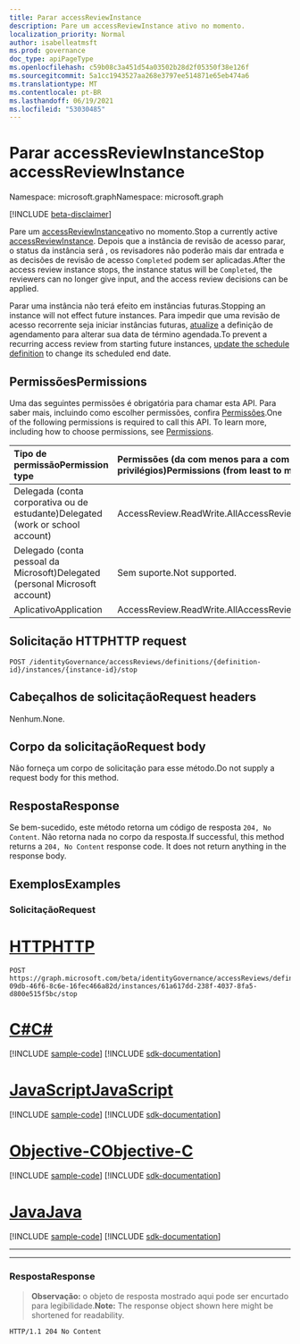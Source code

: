 ```yaml
---
title: Parar accessReviewInstance
description: Pare um accessReviewInstance ativo no momento.
localization_priority: Normal
author: isabelleatmsft
ms.prod: governance
doc_type: apiPageType
ms.openlocfilehash: c59b08c3a451d54a03502b28d2f05350f38e126f
ms.sourcegitcommit: 5a1cc1943527aa268e3797ee514871e65eb474a6
ms.translationtype: MT
ms.contentlocale: pt-BR
ms.lasthandoff: 06/19/2021
ms.locfileid: "53030485"
---
```

# <a name="stop-accessreviewinstance"></a><span data-ttu-id="8dbee-103">Parar accessReviewInstance</span><span class="sxs-lookup"><span data-stu-id="8dbee-103">Stop accessReviewInstance</span></span>

<span data-ttu-id="8dbee-104">Namespace: microsoft.graph</span><span class="sxs-lookup"><span data-stu-id="8dbee-104">Namespace: microsoft.graph</span></span>

[!INCLUDE [beta-disclaimer](../../includes/beta-disclaimer.md)]

<span data-ttu-id="8dbee-105">Pare um [accessReviewInstance](../resources/accessreviewinstance.md)ativo no momento.</span><span class="sxs-lookup"><span data-stu-id="8dbee-105">Stop a currently active [accessReviewInstance](../resources/accessreviewinstance.md).</span></span> <span data-ttu-id="8dbee-106">Depois que a instância de revisão de acesso parar, o status da instância será , os revisadores não poderão mais dar entrada e as decisões de revisão de acesso `Completed` podem ser aplicadas.</span><span class="sxs-lookup"><span data-stu-id="8dbee-106">After the access review instance stops, the instance status will be `Completed`, the reviewers can no longer give input, and the access review decisions can be applied.</span></span>

<span data-ttu-id="8dbee-107">Parar uma instância não terá efeito em instâncias futuras.</span><span class="sxs-lookup"><span data-stu-id="8dbee-107">Stopping an instance will not effect future instances.</span></span> <span data-ttu-id="8dbee-108">Para impedir que uma revisão de acesso recorrente seja iniciar instâncias futuras, [atualize](accessreviewscheduledefinition-update.md) a definição de agendamento para alterar sua data de término agendada.</span><span class="sxs-lookup"><span data-stu-id="8dbee-108">To prevent a recurring access review from starting future instances, [update the schedule definition](accessreviewscheduledefinition-update.md) to change its scheduled end date.</span></span>

## <a name="permissions"></a><span data-ttu-id="8dbee-109">Permissões</span><span class="sxs-lookup"><span data-stu-id="8dbee-109">Permissions</span></span>
<span data-ttu-id="8dbee-p103">Uma das seguintes permissões é obrigatória para chamar esta API. Para saber mais, incluindo como escolher permissões, confira [Permissões](/graph/permissions-reference).</span><span class="sxs-lookup"><span data-stu-id="8dbee-p103">One of the following permissions is required to call this API. To learn more, including how to choose permissions, see [Permissions](/graph/permissions-reference).</span></span>

|<span data-ttu-id="8dbee-112">Tipo de permissão</span><span class="sxs-lookup"><span data-stu-id="8dbee-112">Permission type</span></span>                        | <span data-ttu-id="8dbee-113">Permissões (da com menos para a com mais privilégios)</span><span class="sxs-lookup"><span data-stu-id="8dbee-113">Permissions (from least to most privileged)</span></span>              |
|:--------------------------------------|:---------------------------------------------------------|
|<span data-ttu-id="8dbee-114">Delegada (conta corporativa ou de estudante)</span><span class="sxs-lookup"><span data-stu-id="8dbee-114">Delegated (work or school account)</span></span>     | <span data-ttu-id="8dbee-115">AccessReview.ReadWrite.All</span><span class="sxs-lookup"><span data-stu-id="8dbee-115">AccessReview.ReadWrite.All</span></span> |
|<span data-ttu-id="8dbee-116">Delegado (conta pessoal da Microsoft)</span><span class="sxs-lookup"><span data-stu-id="8dbee-116">Delegated (personal Microsoft account)</span></span>|<span data-ttu-id="8dbee-117">Sem suporte.</span><span class="sxs-lookup"><span data-stu-id="8dbee-117">Not supported.</span></span>|
|<span data-ttu-id="8dbee-118">Aplicativo</span><span class="sxs-lookup"><span data-stu-id="8dbee-118">Application</span></span>                            | <span data-ttu-id="8dbee-119">AccessReview.ReadWrite.All</span><span class="sxs-lookup"><span data-stu-id="8dbee-119">AccessReview.ReadWrite.All</span></span> |

## <a name="http-request"></a><span data-ttu-id="8dbee-120">Solicitação HTTP</span><span class="sxs-lookup"><span data-stu-id="8dbee-120">HTTP request</span></span>
<!-- { "blockType": "ignored" } -->
```http
POST /identityGovernance/accessReviews/definitions/{definition-id}/instances/{instance-id}/stop
```

## <a name="request-headers"></a><span data-ttu-id="8dbee-121">Cabeçalhos de solicitação</span><span class="sxs-lookup"><span data-stu-id="8dbee-121">Request headers</span></span>
<span data-ttu-id="8dbee-122">Nenhum.</span><span class="sxs-lookup"><span data-stu-id="8dbee-122">None.</span></span>

## <a name="request-body"></a><span data-ttu-id="8dbee-123">Corpo da solicitação</span><span class="sxs-lookup"><span data-stu-id="8dbee-123">Request body</span></span>
<span data-ttu-id="8dbee-124">Não forneça um corpo de solicitação para esse método.</span><span class="sxs-lookup"><span data-stu-id="8dbee-124">Do not supply a request body for this method.</span></span>

## <a name="response"></a><span data-ttu-id="8dbee-125">Resposta</span><span class="sxs-lookup"><span data-stu-id="8dbee-125">Response</span></span>
<span data-ttu-id="8dbee-p104">Se bem-sucedido, este método retorna um código de resposta `204, No Content`. Não retorna nada no corpo da resposta.</span><span class="sxs-lookup"><span data-stu-id="8dbee-p104">If successful, this method returns a `204, No Content` response code. It does not return anything in the response body.</span></span>

## <a name="examples"></a><span data-ttu-id="8dbee-128">Exemplos</span><span class="sxs-lookup"><span data-stu-id="8dbee-128">Examples</span></span>
### <a name="request"></a><span data-ttu-id="8dbee-129">Solicitação</span><span class="sxs-lookup"><span data-stu-id="8dbee-129">Request</span></span>


# <a name="http"></a>[<span data-ttu-id="8dbee-130">HTTP</span><span class="sxs-lookup"><span data-stu-id="8dbee-130">HTTP</span></span>](#tab/http)
<!-- {
  "blockType": "request",
  "name": "stop_accessReviewInstance"
}-->
```http
POST https://graph.microsoft.com/beta/identityGovernance/accessReviews/definitions/2b83cc42-09db-46f6-8c6e-16fec466a82d/instances/61a617dd-238f-4037-8fa5-d800e515f5bc/stop
```
# <a name="c"></a>[<span data-ttu-id="8dbee-131">C#</span><span class="sxs-lookup"><span data-stu-id="8dbee-131">C#</span></span>](#tab/csharp)
[!INCLUDE [sample-code](../includes/snippets/csharp/stop-accessreviewinstance-csharp-snippets.md)]
[!INCLUDE [sdk-documentation](../includes/snippets/snippets-sdk-documentation-link.md)]

# <a name="javascript"></a>[<span data-ttu-id="8dbee-132">JavaScript</span><span class="sxs-lookup"><span data-stu-id="8dbee-132">JavaScript</span></span>](#tab/javascript)
[!INCLUDE [sample-code](../includes/snippets/javascript/stop-accessreviewinstance-javascript-snippets.md)]
[!INCLUDE [sdk-documentation](../includes/snippets/snippets-sdk-documentation-link.md)]

# <a name="objective-c"></a>[<span data-ttu-id="8dbee-133">Objective-C</span><span class="sxs-lookup"><span data-stu-id="8dbee-133">Objective-C</span></span>](#tab/objc)
[!INCLUDE [sample-code](../includes/snippets/objc/stop-accessreviewinstance-objc-snippets.md)]
[!INCLUDE [sdk-documentation](../includes/snippets/snippets-sdk-documentation-link.md)]

# <a name="java"></a>[<span data-ttu-id="8dbee-134">Java</span><span class="sxs-lookup"><span data-stu-id="8dbee-134">Java</span></span>](#tab/java)
[!INCLUDE [sample-code](../includes/snippets/java/stop-accessreviewinstance-java-snippets.md)]
[!INCLUDE [sdk-documentation](../includes/snippets/snippets-sdk-documentation-link.md)]

---


---

### <a name="response"></a><span data-ttu-id="8dbee-135">Resposta</span><span class="sxs-lookup"><span data-stu-id="8dbee-135">Response</span></span>
><span data-ttu-id="8dbee-136">**Observação:** o objeto de resposta mostrado aqui pode ser encurtado para legibilidade.</span><span class="sxs-lookup"><span data-stu-id="8dbee-136">**Note:** The response object shown here might be shortened for readability.</span></span>
<!-- {
  "blockType": "response",
  "truncated": false
} -->
```http
HTTP/1.1 204 No Content
```

<!--
{
  "type": "#page.annotation",
  "description": "Stop accessReviewInstance",
  "keywords": "",
  "section": "documentation",
  "tocPath": "",
  "suppressions": [
  ]
}
-->
